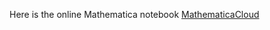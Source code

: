 Here is the online Mathematica notebook
<a href="https://www.wolframcloud.com/obj/mmarrone8/Mixtures.nb" target="_blank">MathematicaCloud</a>
